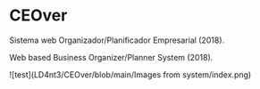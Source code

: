# CEOver
Sistema web Organizador/Planificador Empresarial (2018).

Web based Business Organizer/Planner System (2018).

![test](LD4nt3/CEOver/blob/main/Images from system/index.png)
